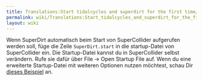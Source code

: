 ```yaml
---
title: Translations:Start tidalcycles and superdirt for the first time/26/de
permalink: wiki/Translations:Start_tidalcycles_and_superdirt_for_the_first_time/26/de/
layout: wiki
---
```


Wenn SuperDirt automatisch beim Start von SuperCollider aufgerufen
werden soll, füge die Zeile `SuperDirt.start` in die startup-Datei von
SuperCollider ein. Die Startup-Datei kannst du in SuperCollider selbst
verändern. Rufe sie dafür über File -\> Open Startup File auf. Wenn du
eine erweiterte Startup-Datei mit weiteren Optionen nutzen möchtest,
schau Dir [dieses
Beispiel](https://github.com/musikinformatik/SuperDirt/blob/master/superdirt_startup.scd)
an.
